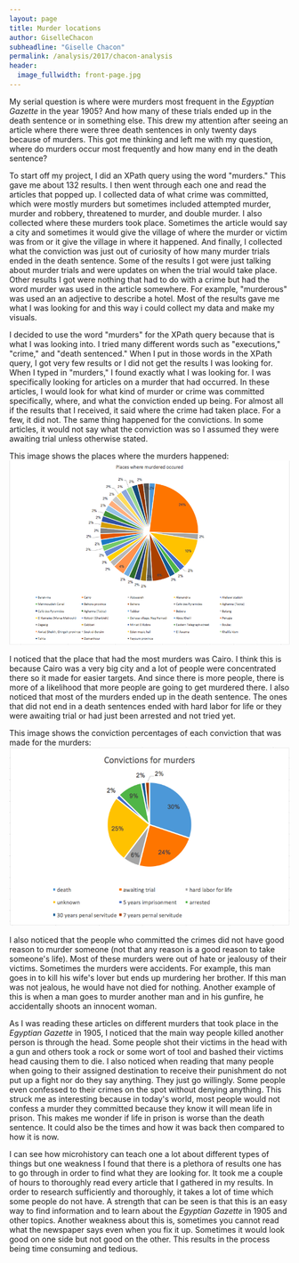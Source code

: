 ```yaml
---
layout: page
title: Murder locations
author: GiselleChacon
subheadline: "Giselle Chacon"
permalink: /analysis/2017/chacon-analysis
header:
  image_fullwidth: front-page.jpg
---
```

My serial question is where were murders most frequent in the *Egyptian Gazette* in the year 1905? And how many of these trials ended up in the death sentence or in something else. This drew my attention after seeing an article where there were three death sentences in only twenty days because of murders. This got me thinking and left me with my question, where do murders occur most frequently and how many end in the death sentence?

To start off my project, I did an XPath query using the word "murders." This gave me about 132 results. I then went through each one and read the articles that popped up. I collected data of what crime was committed, which were mostly murders but sometimes included attempted murder, murder and robbery, threatened to murder, and double murder. I also collected where these murders took place. Sometimes the article would say a city and sometimes it would give the village of where the murder or victim was from or it give the village in where it happened. And finally, I collected what the conviction was just out of curiosity of how many murder trials ended in the death sentence. Some of the results I got were just talking about murder trials and were updates on when the trial would take place. Other results I got were nothing that had to do with a crime but had the word murder was used in the article somewhere. For example, "murderous" was used an an adjective to describe a hotel. Most of the results gave me what I was looking for and this way i could collect my data and make my visuals.

I decided to use the word "murders" for the XPath query because that is what I was looking into. I tried many different words such as "executions," "crime," and "death sentenced." When I put in those words in the XPath query, I got very few results or I did not get the results I was looking for. When I typed in "murders," I found exactly what I was looking for. I was specifically looking for articles on a murder that had occurred. In these articles, I would look for what kind of murder or crime was committed specifically, where, and what the conviction ended up being. For almost all if the results that I received, it said where the crime had taken place. For a few, it did not. The same thing happened for the convictions. In some articles, it would not say what the conviction was so I assumed they were awaiting trial unless otherwise stated.

This image shows the places where the murders happened:
![places](chacon-places.png)

I noticed that the place that had the most murders was Cairo. I think this is because Cairo was a very big city and a lot of people were concentrated there so it made for easier targets. And since there is more people, there is more of a likelihood that more people are going to get murdered there. I also noticed that most of the murders ended up in the death sentence. The ones that did not end in a death sentences ended with hard labor for life or they were awaiting trial or had just been arrested and not tried yet.

This image shows the conviction percentages of each conviction that was made for the murders:
![convictions](chacon-convictions.png)

I also noticed that the people who committed the crimes did not have good reason to murder someone (not that any reason is a good reason to take someone's life). Most of these murders were out of hate or jealousy of their victims. Sometimes the murders were accidents. For example, this man goes in to kill his wife's lover but ends up murdering her brother. If this man was not jealous, he would have not died for nothing. Another example of this is when a man goes to murder another man and in his gunfire, he accidentally shoots an innocent woman.

As I was reading these articles on different murders that took place in the *Egyptian Gazette* in 1905, I noticed that the main way people killed another person is through the head. Some people shot their victims in the head with a gun and others took a rock or some wort of tool and bashed their victims head causing them to die. I also noticed when reading that many people when going to their assigned destination to receive their punishment do not put up a fight nor do they say anything. They just go willingly. Some people even confessed to their crimes on the spot without denying anything. This struck me as interesting because in today's world, most people would not confess a murder they committed because they know it will mean life in prison. This makes me wonder if life in prison is worse than the death sentence. It could also be the times and how it was back then compared to how it is now.

I can see how microhistory can teach one a lot about different types of things but one weakness I found that there is a plethora of results one has to go through in order to find what they are looking for. It took me a couple of hours to thoroughly read every article that I gathered in my results. In order to research sufficiently and thoroughly, it takes a lot of time which some people do not have. A strength that can be seen is that this is an easy way to find information and to learn about the *Egyptian Gazette* in 1905 and other topics. Another weakness about this is, sometimes you cannot read what the newspaper says even when you fix it up. Sometimes it would look good on one side but not good on the other. This results in the process being time consuming and tedious.
